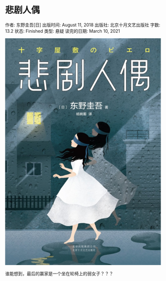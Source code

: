 # 悲剧人偶

作者: 东野圭吾[日]
出版时间: August 11, 2018
出版社: 北京十月文艺出版社
字数: 13.2
状态: Finished
类型: 悬疑
读完的日期: March 10, 2021

![image-20211010215318676](悲剧人偶.imgs/image-20211010215318676.png)



谁能想到，最后的赢家是一个坐在轮椅上的弱女子？？？

